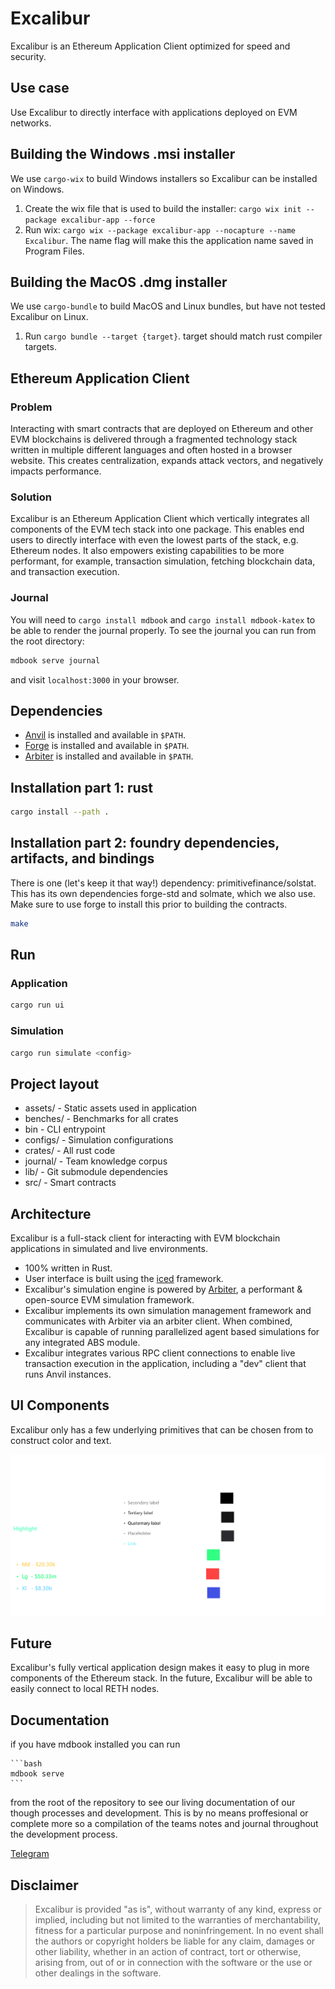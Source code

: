# Excalibur

Excalibur is an Ethereum Application Client optimized for speed and security.

## Use case
Use Excalibur to directly interface with applications deployed on EVM networks.

## Building the Windows .msi installer

We use `cargo-wix` to build Windows installers so Excalibur can be installed on Windows.

1. Create the wix file that is used to build the installer: `cargo wix init --package excalibur-app --force`
2. Run wix: `cargo wix --package excalibur-app --nocapture --name Excalibur`. The name flag will make this the application name saved in Program Files.

## Building the MacOS .dmg installer

We use `cargo-bundle` to build MacOS and Linux bundles, but have not tested Excalibur on Linux.

1. Run `cargo bundle --target {target}`. target should match rust compiler targets.


## Ethereum Application Client

### Problem
Interacting with smart contracts that are deployed on Ethereum and other EVM blockchains is delivered through a fragmented technology stack written in multiple different languages and often hosted in a browser website. This creates centralization, expands attack vectors, and negatively impacts performance.

### Solution
Excalibur is an Ethereum Application Client which vertically integrates all components of the EVM tech stack into one package. This enables end users to directly interface with even the lowest parts of the stack, e.g. Ethereum nodes. It also empowers existing capabilities to be more performant, for example, transaction simulation, fetching blockchain data, and transaction execution.

### Journal
You will need to `cargo install mdbook` and `cargo install mdbook-katex` to be able to render the journal properly.
To see the journal you can run from the root directory:
```bash
mdbook serve journal
```
and visit `localhost:3000` in your browser.

## Dependencies
- [Anvil](https://github.com/foundry-rs/foundry) is installed and available in `$PATH`.
- [Forge](https://github.com/foundry-rs/foundry) is installed and available in `$PATH`.
- [Arbiter](https://github.com/primitivefinance/arbiter) is installed and available in `$PATH`.

## Installation part 1: rust

```bash
cargo install --path .
```

## Installation part 2: foundry dependencies, artifacts, and bindings

There is one (let's keep it that way!) dependency: primitivefinance/solstat. This has its own dependencies forge-std and solmate, which we also use. Make sure to use forge to install this prior to building the contracts.

```bash
make
```

## Run

### Application
```bash
cargo run ui
```

### Simulation
```bash
cargo run simulate <config>
```

## Project layout
- assets/ - Static assets used in application
- benches/ - Benchmarks for all crates
- bin - CLI entrypoint
- configs/ - Simulation configurations
- crates/ - All rust code
- journal/ - Team knowledge corpus
- lib/ - Git submodule dependencies
- src/ - Smart contracts

## Architecture

Excalibur is a full-stack client for interacting with EVM blockchain applications in simulated and live environments.
- 100% written in Rust.
- User interface is built using the [iced](https://github.com/iced-rs/iced) framework.
- Excalibur's simulation engine is powered by [Arbiter](https://github.com/primitivefinance/arbiter), a performant & open-source EVM simulation framework.
- Excalibur implements its own simulation management framework and communicates with Arbiter via an arbiter client. When combined, Excalibur is capable of running parallelized agent based simulations for any integrated ABS module.
- Excalibur integrates various RPC client connections to enable live transaction execution in the application, including a "dev" client that runs Anvil instances.


## UI Components

Excalibur only has a few underlying primitives that can be chosen from to construct color and text.

![](./assets/excalibur_ui_components.png)

## Future

Excalibur's fully vertical application design makes it easy to plug in more components of the Ethereum stack. In the future, Excalibur will be able to easily connect to local RETH nodes.

## Documentation 

if you have mdbook installed you can run 
    
    ```bash
    mdbook serve
    ```
from the root of the repository to see our living documentation of our though processes and development. This is by no means proffesional or complete more so a compilation of the teams notes and journal throughout the development process.

[Telegram](https://t.me/+9wgBbuoh79M0ZjZh)

## Disclaimer
> Excalibur is provided "as is", without warranty of any kind, express or implied, including but not limited to the warranties of merchantability, fitness for a particular purpose and noninfringement. In no event shall the authors or copyright holders be liable for any claim, damages or other liability, whether in an action of contract, tort or otherwise, arising from, out of or in connection with the software or the use or other dealings in the software.